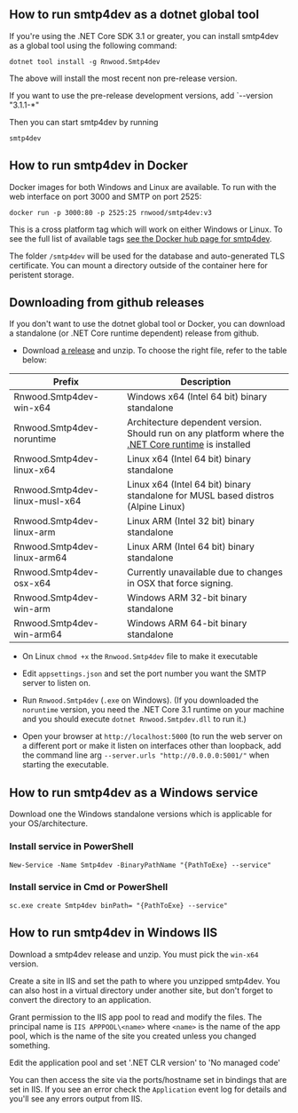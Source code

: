 ## How to run smtp4dev as a dotnet global tool

If you're using the .NET Core SDK 3.1 or greater, you can install smtp4dev as a global tool using the following command:
```
dotnet tool install -g Rnwood.Smtp4dev
```
The above will install the most recent non pre-release version.

If you want to use the pre-release development versions, add `--version "3.1.1-*"

Then you can start smtp4dev by running
```
smtp4dev
```


## How to run smtp4dev in Docker
Docker images for both Windows and Linux are available. To run with the web interface on port 3000 and SMTP on port 2525:

```
docker run -p 3000:80 -p 2525:25 rnwood/smtp4dev:v3
```
This is a cross platform tag which will work on either Windows or Linux. To see the full list of available tags [see the Docker hub page for smtp4dev](https://hub.docker.com/r/rnwood/smtp4dev/tags/).

The folder ``/smtp4dev`` will be used for the database and auto-generated TLS certificate. You can mount a directory outside of the container here for peristent storage.

## Downloading from github releases 

If you don't want to use the dotnet global tool or Docker, you can download a standalone (or .NET Core runtime dependent) release from github.

- Download [a release](https://github.com/rnwood/smtp4dev/releases) and unzip. To choose the right file, refer to the table below:

| Prefix | Description |
| -      | -           |
| Rnwood.Smtp4dev-win-x64 | Windows x64 (Intel 64 bit) binary standalone |
| Rnwood.Smtp4dev-noruntime | Architecture dependent version. Should run on any platform where the [.NET Core runtime](https://dotnet.microsoft.com/download/dotnet-core/current/runtime) is installed |
| Rnwood.Smtp4dev-linux-x64 | Linux x64 (Intel 64 bit) binary standalone |
| Rnwood.Smtp4dev-linux-musl-x64 | Linux x64 (Intel 64 bit) binary standalone for MUSL based distros (Alpine Linux) |
|Rnwood.Smtp4dev-linux-arm | Linux ARM (Intel 32 bit) binary standalone |
| Rnwood.Smtp4dev-linux-arm64 | Linux ARM (Intel 64 bit) binary standalone |
| Rnwood.Smtp4dev-osx-x64 | Currently unavailable due to changes in OSX that force signing. |
| Rnwood.Smtp4dev-win-arm | Windows ARM 32-bit binary standalone |
| Rnwood.Smtp4dev-win-arm64 | Windows ARM 64-bit binary standalone |

- On Linux `chmod +x` the `Rnwood.Smtp4dev` file to make it executable

- Edit ``appsettings.json`` and set the port number you want the SMTP server to listen on.

- Run `Rnwood.Smtp4dev` (`.exe` on Windows). (If you downloaded the ``noruntime`` version, you need the .NET Core 3.1 runtime on your machine and you should execute ``dotnet Rnwood.Smtpdev.dll`` to run it.)

- Open your browser at `http://localhost:5000` (to run the web server on a different port or make it listen on interfaces other than loopback, add the command line arg `--server.urls "http://0.0.0.0:5001/"` when starting the executable.

## How to run smtp4dev as a Windows service

Download one the Windows standalone versions which is applicable for your OS/architecture.

### Install service in PowerShell

```
New-Service -Name Smtp4dev -BinaryPathName "{PathToExe} --service"
```

### Install service in Cmd or PowerShell

```
sc.exe create Smtp4dev binPath= "{PathToExe} --service"
```

## How to run smtp4dev in Windows IIS

Download a smtp4dev release and unzip. You must pick the `win-x64` version.

Create a site in IIS and set the path to where you unzipped smtp4dev. You can also host in a virtual directory under another site, but don't forget to convert the directory to an application.

Grant permission to the IIS app pool to read and modify the files. The principal name is `IIS APPPOOL\<name>` where `<name>` is the name of the app pool, which is the name of the site you created unless you changed something.

Edit the application pool and set '.NET CLR version' to 'No managed code'

You can then access the site via the ports/hostname set in bindings that are set in IIS. If you see an error check the `Application` event log for details and you'll see any errors output from IIS.

